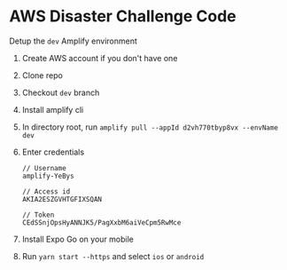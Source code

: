 # AWS Disaster Challenge Code

Detup the `dev` Amplify environment

1.  Create AWS account if you don't have one
1.  Clone repo
1.  Checkout `dev` branch
1.  Install amplify cli
1.  In directory root, run `amplify pull --appId d2vh770tbyp8vx --envName dev`
1.  Enter credentials

        // Username
        amplify-YeBys

        // Access id
        AKIA2ESZGVHTGFIXSQAN

        // Token
        CEdSSnjOpsHyANNJK5/PagXxbM6aiVeCpm5RwMce

1.  Install Expo Go on your mobile
1.  Run `yarn start --https` and select `ios` or `android`
